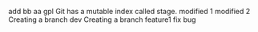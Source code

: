  add bb aa 
gpl
Git has a mutable index called stage.
modified 1
modified 2
Creating a branch dev
Creating a branch feature1 fix bug
